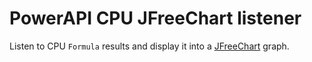 # PowerAPI CPU JFreeChart listener

Listen to CPU `Formula` results and display it into a [JFreeChart](http://www.jfree.org/jfreechart "JFreeChart") graph.
